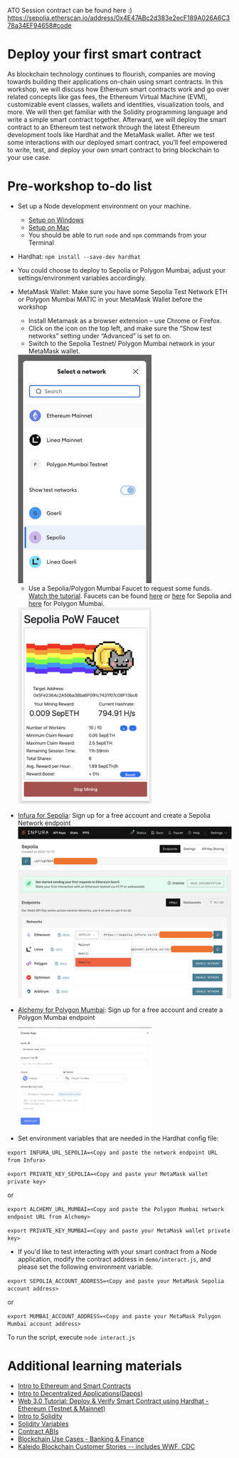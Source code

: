 ATO Session contract can be found here :) https://sepolia.etherscan.io/address/0x4E47ABc2d383e2ecF189A026A6C378a34EF94658#code

# Deploy your first smart contract

As blockchain technology continues to flourish, companies are moving towards building their applications on-chain using smart contracts. In this workshop, we will discuss how Ethereum smart contracts work and go over related concepts like gas fees, the Ethereum Virtual Machine (EVM), customizable event classes, wallets and identities, visualization tools, and more. We will then get familiar with the Solidity programming language and write a simple smart contract together. Afterward, we will deploy the smart contract to an Ethereum test network through the latest Ethereum development tools like Hardhat and the MetaMask wallet. After we test some interactions with our deployed smart contract, you’ll feel empowered to write, test, and deploy your own smart contract to bring blockchain to your use case.

# Pre-workshop to-do list

- Set up a Node development environment on your machine. 
  * [Setup on Windows](https://docs.microsoft.com/en-us/windows/dev-environment/javascript/nodejs-on-windows)
  * [Setup on Mac](https://progate.com/docs/nodejs-env)
  * You should be able to run `node` and `npm` commands from your Terminal
- Hardhat: `npm install --save-dev hardhat`
- You could choose to deploy to Sepolia or Polygon Mumbai, adjust your settings/environment variables accordingly.
- MetaMask Wallet: Make sure you have some Sepolia Test Network ETH or Polygon Mumbai MATIC in your MetaMask Wallet before the workshop
  * Install Metamask as a browser extension – use Chrome or Firefox. 
  * Click on the icon on the top left, and make sure the “Show test networks” setting under “Advanced” is set to on.  
  * Switch to the Sepolia Testnet/ Polygon Mumbai network in your MetaMask wallet. 
  
  <img src="screenshots/showTestNetworks.png" width="300">

  * Use a Sepolia/Polygon Mumbai Faucet to request some funds. [Watch the tutorial](https://www.youtube.com/watch?v=WkojkWkVdZY). Faucets can be found [here](https://www.infura.io/faucet/sepolia) or [here](https://sepolia-faucet.pk910.de/) for Sepolia and [here](https://faucet.polygon.technology/) for Polygon Mumbai.
  
  <img src="screenshots/sepoliaPowFaucet.png" width="300">
- [Infura for Sepolia](https://infura.io/login): Sign up for a free account and create a Sepolia Network endpoint  
  <img src="screenshots/infura.png" width="800">
- [Alchemy for Polygon Mumbai](https://alchemy.com): Sign up for a free account and create a Polygon Mumbai endpoint
  
  <img src="screenshots/polygonmumbairpc.png" width="300">

- Set environment variables that are needed in the Hardhat config file:

```export INFURA_URL_SEPOLIA=<Copy and paste the network endpoint URL from Infura>```

```export PRIVATE_KEY_SEPOLIA=<Copy and paste your MetaMask wallet private key>```

or

```export ALCHEMY_URL_MUMBAI=<Copy and paste the Polygon Mumbai network endpoint URL from Alchemy>```

```export PRIVATE_KEY_MUMBAI=<Copy and paste your MetaMask wallet private key>```

- If you'd like to test interacting with your smart contract from a Node application, modify the contract address in `demo/interact.js`, and please set the following environment variable.

```export SEPOLIA_ACCOUNT_ADDRESS=<Copy and paste your MetaMask Sepolia account address>```

or

```export MUMBAI_ACCOUNT_ADDRESS=<Copy and paste your MetaMask Polygon Mumbai account address>```


To run the script, execute ```node interact.js```


# Additional learning materials
- [Intro to Ethereum and Smart Contracts](https://ethereum.org/en/developers/docs/intro-to-ethereum/)
- [Intro to Decentralized Applications(Dapps)](https://ethereum.org/en/developers/docs/dapps/)
- [Web 3.0 Tutorial: Deploy & Verify Smart Contract using Hardhat - Ethereum (Testnet & Mainnet)](https://www.youtube.com/watch?v=0cIkcFspdaE)
- [Intro to Solidity](https://www.geeksforgeeks.org/introduction-to-solidity/)
- [Solidity Variables](https://www.tutorialspoint.com/solidity/solidity_variables.htm)
- [Contract ABIs](https://docs.soliditylang.org/en/v0.5.3/abi-spec.html)
- [Blockchain Use Cases - Banking & Finance](https://www.kaleido.io/industries/banking-and-finance)
- [Kaleido Blockchain Customer Stories -- includes WWF, CDC](https://www.kaleido.io/customer-stories)
